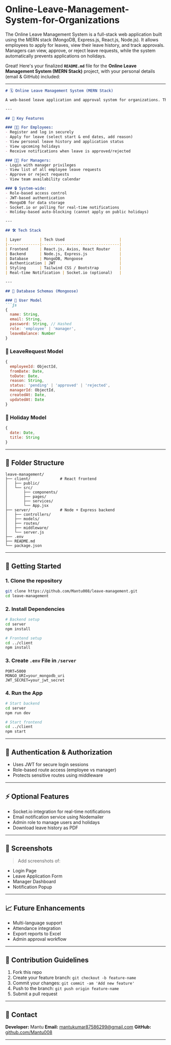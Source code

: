 # Online-Leave-Management-System-for-Organizations
The Online Leave Management System is a full-stack web application built using the MERN stack (MongoDB, Express.js, React.js, Node.js). It allows employees to apply for leaves, view their leave history, and track approvals. Managers can view, approve, or reject leave requests, while the system automatically prevents applications on holidays.




Great! Here's your finalized **`README.md`** file for the **Online Leave Management System (MERN Stack)** project, with your personal details (email & GitHub) included:

---

````markdown
# 🗓️ Online Leave Management System (MERN Stack)

A web-based leave application and approval system for organizations. This system allows employees to apply for leave, and managers to review, approve, or reject requests. It features real-time notifications, automatic holiday blocking, and a user-friendly dashboard for each role.

---

## 📌 Key Features

### 👨‍💼 For Employees:
- Register and log in securely
- Apply for leave (select start & end dates, add reason)
- View personal leave history and application status
- View upcoming holidays
- Receive notifications when leave is approved/rejected

### 👩‍💼 For Managers:
- Login with manager privileges
- View list of all employee leave requests
- Approve or reject requests
- View team availability calendar

### 🔒 System-wide:
- Role-based access control
- JWT-based authentication
- MongoDB for data storage
- Socket.io or polling for real-time notifications
- Holiday-based auto-blocking (cannot apply on public holidays)

---

## 🛠️ Tech Stack

| Layer        | Tech Used                        |
|--------------|----------------------------------|
| Frontend     | React.js, Axios, React Router    |
| Backend      | Node.js, Express.js              |
| Database     | MongoDB, Mongoose                |
| Authentication | JWT                            |
| Styling      | Tailwind CSS / Bootstrap         |
| Real-time Notification | Socket.io (optional)   |

---

## 🧾 Database Schemas (Mongoose)

### 🔐 User Model
```js
{
  name: String,
  email: String,
  password: String, // Hashed
  role: 'employee' | 'manager',
  leaveBalance: Number
}
````

### 📄 LeaveRequest Model

```js
{
  employeeId: ObjectId,
  fromDate: Date,
  toDate: Date,
  reason: String,
  status: 'pending' | 'approved' | 'rejected',
  managerId: ObjectId,
  createdAt: Date,
  updatedAt: Date
}
```

### 🎉 Holiday Model

```js
{
  date: Date,
  title: String
}
```

---

## 📂 Folder Structure

```
leave-management/
├── client/             # React frontend
│   ├── public/
│   └── src/
│       ├── components/
│       ├── pages/
│       ├── services/
│       └── App.jsx
├── server/             # Node + Express backend
│   ├── controllers/
│   ├── models/
│   ├── routes/
│   ├── middleware/
│   └── server.js
├── .env
├── README.md
└── package.json
```

---

## 🚀 Getting Started

### 1. Clone the repository

```bash
git clone https://github.com/Mantu008/leave-management.git
cd leave-management
```

### 2. Install Dependencies

```bash
# Backend setup
cd server
npm install

# Frontend setup
cd ../client
npm install
```

### 3. Create `.env` File in `/server`

```env
PORT=5000
MONGO_URI=your_mongodb_uri
JWT_SECRET=your_jwt_secret
```

### 4. Run the App

```bash
# Start backend
cd server
npm run dev

# Start frontend
cd ../client
npm start
```

---

## 🔐 Authentication & Authorization

* Uses JWT for secure login sessions
* Role-based route access (employee vs manager)
* Protects sensitive routes using middleware

---

## ⚡ Optional Features

* Socket.io integration for real-time notifications
* Email notification service using Nodemailer
* Admin role to manage users and holidays
* Download leave history as PDF

---

## 📸 Screenshots

> Add screenshots of:

* Login Page
* Leave Application Form
* Manager Dashboard
* Notification Popup

---

## 📈 Future Enhancements

* Multi-language support
* Attendance integration
* Export reports to Excel
* Admin approval workflow

---

## 🤝 Contribution Guidelines

1. Fork this repo
2. Create your feature branch: `git checkout -b feature-name`
3. Commit your changes: `git commit -am 'Add new feature'`
4. Push to the branch: `git push origin feature-name`
5. Submit a pull request

---

## 💬 Contact

**Developer:** Mantu
**Email:** [mantukumar87586299@gmail.com](mailto:mantukumar87586299@gmail.com)
**GitHub:** [github.com/Mantu008](https://github.com/Mantu008)

---


